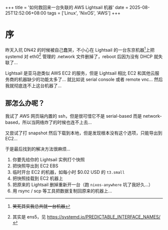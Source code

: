 +++
title = '如何救回来一台失联的 AWS Lightsail 机器'
date = 2025-08-25T12:52:06+08:00
tags = ['Linux', 'NixOS', 'AWS']
+++

# 序

昨天入坑 DN42 的时候被自己蠢哭，不小心在 Lightsail 的一台东京机器[^1]上把 systemd 对 eth0[^2] 管理的 .network 文件删掉了，reboot 后因为没有 DHCP 就失联了...

[^1]: ~~笑死其实我总共就一台机器~~

[^2]: 其实是 ens5，见 https://systemd.io/PREDICTABLE_INTERFACE_NAMES/

Lightsail 是亚马逊类似 AWS EC2 的服务，但是 Lightsail 相比 EC2 和其他云服务商的机器缺少的功能太多了... 就比如说 serial console 或者 remote vnc... 然后我就彻底连不上这台机器了...

## 那怎么办呢？

我试了 AWS 网页端内置的 ssh，但是很可惜它不是 serial-based 而是 network-based，所以当网络炸了的时候也连不上去...

又尝试了打 snapshot 然后下载到本地，但是发现根本没有这个选项，只能导出到 EC2...

于是最后找到的解决方法很麻烦...

1. 你要先给你的 Lightsail 实例打个快照
2. 把快照导出到 EC2 EBS
3. 临时开台 EC2 的机器，如每小时 $0.02 USD 的 `t3.small`
4. 把快照挂载到 EC2 机器上
5. 把原来的 Lightsail 删掉重新开一台（跑 `nixos-anywhere` 坑了我好久...）
6. 用 rsync / scp 等工具把数据复制回原来的机器上...
